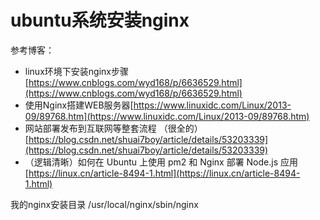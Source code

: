 # ubuntu系统安装nginx

参考博客：

- linux环境下安装nginx步骤[https://www.cnblogs.com/wyd168/p/6636529.html](https://www.cnblogs.com/wyd168/p/6636529.html)
- 使用Nginx搭建WEB服务器[https://www.linuxidc.com/Linux/2013-09/89768.htm](https://www.linuxidc.com/Linux/2013-09/89768.htm)
- 网站部署发布到互联网等整套流程 （很全的）[https://blog.csdn.net/shuai7boy/article/details/53203339](https://blog.csdn.net/shuai7boy/article/details/53203339)
- （逻辑清晰）如何在 Ubuntu 上使用 pm2 和 Nginx 部署 Node.js 应用 [https://linux.cn/article-8494-1.html](https://linux.cn/article-8494-1.html)

我的nginx安装目录  /usr/local/nginx/sbin/nginx